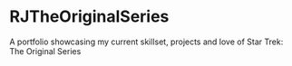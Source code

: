 # RJTheOriginalSeries
A portfolio showcasing my current skillset, projects and love of Star Trek: The Original Series
